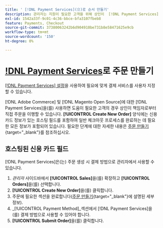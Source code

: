```yaml
---
title: ' [!DNL Payment Services](으)로 순서 만들기'
description: 관리자는 지원이 필요한 고객을 위해 상인이  [!DNL Payment Services] 직접 관리자로부터 주문을 사용하여 주문을 이행하는 기능을 제공합니다.
exl-id: 1542a33f-9c01-4c36-bbce-bfa3107fbeb8
feature: Payments, Checkout
source-git-commit: 37380063242b6d904910be731b8e58471625e9cb
workflow-type: tm+mt
source-wordcount: '150'
ht-degree: 0%

---
```


# [!DNL Payment Services](으)로 주문 만들기

[[!DNL Payment Services] 설정](settings.md)을 사용하여 필요에 맞게 결제 서비스를 사용자 지정할 수 있습니다.

[!DNL Adobe Commerce] 및 [!DNL Magento Open Source]에 대한 [!DNL Payment Services]을(를) 사용하면 도움이 필요한 고객의 경우 상인이 책임자로부터 직접 주문을 이행할 수 있습니다. **[!UICONTROL Create New Order]** 양식에는 신용 카드 정보가 있는 호스팅 필드를 포함하여 일반 체크아웃 프로세스를 완료하는 데 필요한 모든 정보가 포함되어 있습니다. 필요한 단계에 대한 자세한 내용은 [주문 만들기](https://experienceleague.adobe.com/en/docs/commerce-admin/stores-sales/point-of-purchase/assist/customer-account-create-order){target="_blank"}를 참조하십시오.

## 호스팅된 신용 카드 필드

[!DNL Payment Services]은(는) 주문 생성 시 결제 방법으로 관리자에서 사용할 수 있습니다.

1. _관리자_ 사이드바에서 **[!UICONTROL Sales]**&#x200B;을(를) 확장하고 **[!UICONTROL Orders]**&#x200B;을(를) 선택합니다.
1. **[!UICONTROL Create New Order]**&#x200B;을(를) 클릭합니다.
1. 주문에 필요한 섹션을 완료합니다([주문 만들기](https://experienceleague.adobe.com/en/docs/commerce-admin/stores-sales/point-of-purchase/assist/customer-account-create-order){target="_blank"}에 설명된 세부 정보).
1. _[!UICONTROL Payment Method]_섹션에서 [!DNL Payment Services]을(를) 결제 방법으로 사용할 수 있어야 합니다.
1. **[!UICONTROL Submit Order]**&#x200B;을(를) 클릭합니다.
